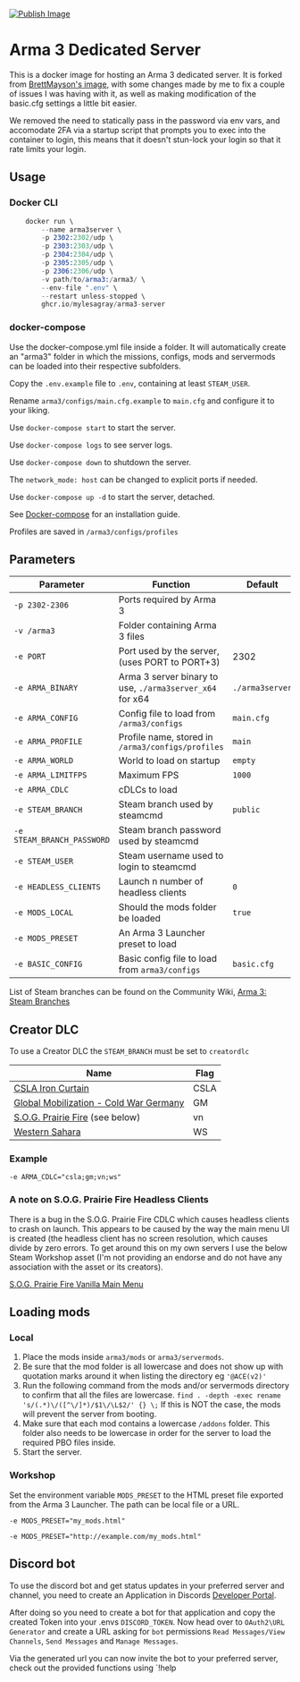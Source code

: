 [![Publish Image](https://github.com/mylesagray/Arma3Server/actions/workflows/publish.yml/badge.svg)](https://github.com/mylesagray/Arma3Server/actions/workflows/publish.yml)

# Arma 3 Dedicated Server

This is a docker image for hosting an Arma 3 dedicated server. It is forked from [BrettMayson's image](https://github.com/brettmayson/arma3server), with some changes made by me to fix a couple of issues I was having with it, as well as making modification of the basic.cfg settings a little bit easier.

We removed the need to statically pass in the password via env vars, and accomodate 2FA via a startup script that prompts you to exec into the container to login, this means that it doesn't stun-lock your login so that it rate limits your login.

## Usage

### Docker CLI

```s
    docker run \
        --name arma3server \
        -p 2302:2302/udp \
        -p 2303:2303/udp \
        -p 2304:2304/udp \
        -p 2305:2305/udp \
        -p 2306:2306/udp \
        -v path/to/arma3:/arma3/ \
        --env-file ".env" \
        --restart unless-stopped \
        ghcr.io/mylesagray/arma3-server
```

### docker-compose

Use the docker-compose.yml file inside a folder. It will automatically create an "arma3" folder in which the missions, configs, mods and servermods can be loaded into their respective subfolders.

Copy the `.env.example` file to `.env`, containing at least `STEAM_USER`.

Rename `arma3/configs/main.cfg.example` to `main.cfg` and configure it to your liking.

Use `docker-compose start` to start the server.

Use `docker-compose logs` to see server logs.

Use `docker-compose down` to shutdown the server.

The `network_mode: host` can be changed to explicit ports if needed.

Use `docker-compose up -d` to start the server, detached.

See [Docker-compose](https://docs.docker.com/compose/install/#install-compose) for an installation guide.

Profiles are saved in `/arma3/configs/profiles`

## Parameters

| Parameter                     | Function                                                  | Default |
| -------------                 |--------------                                             | - |
| `-p 2302-2306`                | Ports required by Arma 3 |
| `-v /arma3`                   | Folder containing Arma 3 files |
| `-e PORT`                     | Port used by the server, (uses PORT to PORT+3)            | 2302 |
| `-e ARMA_BINARY`              | Arma 3 server binary to use, `./arma3server_x64` for x64   | `./arma3server` |
| `-e ARMA_CONFIG`              | Config file to load from `/arma3/configs`                 | `main.cfg` |
| `-e ARMA_PROFILE`             | Profile name, stored in `/arma3/configs/profiles`         | `main` |
| `-e ARMA_WORLD`               | World to load on startup                                  | `empty` |
| `-e ARMA_LIMITFPS`            | Maximum FPS | `1000` |
| `-e ARMA_CDLC`                | cDLCs to load |
| `-e STEAM_BRANCH`             | Steam branch used by steamcmd | `public` |
| `-e STEAM_BRANCH_PASSWORD`    | Steam branch password used by steamcmd |
| `-e STEAM_USER`               | Steam username used to login to steamcmd |
| `-e HEADLESS_CLIENTS`         | Launch n number of headless clients                       | `0` |
| `-e MODS_LOCAL`               | Should the mods folder be loaded | `true` |
| `-e MODS_PRESET`              | An Arma 3 Launcher preset to load |
| `-e BASIC_CONFIG`             | Basic config file to load from `arma3/configs`            |`basic.cfg` |

List of Steam branches can be found on the Community Wiki, [Arma 3: Steam Branches](https://community.bistudio.com/wiki/Arma_3:_Steam_Branches)

## Creator DLC

To use a Creator DLC the `STEAM_BRANCH` must be set to `creatordlc`

| Name | Flag |
| ---- | ---- |
| [CSLA Iron Curtain](https://store.steampowered.com/app/1294440/Arma_3_Creator_DLC_CSLA_Iron_Curtain/) | CSLA |
| [Global Mobilization - Cold War Germany](https://store.steampowered.com/app/1042220/Arma_3_Creator_DLC_Global_Mobilization__Cold_War_Germany/) | GM |
| [S.O.G. Prairie Fire](https://store.steampowered.com/app/1227700/Arma_3_Creator_DLC_SOG_Prairie_Fire) (see below) | vn |
| [Western Sahara](https://store.steampowered.com/app/1681170/Arma_3_Creator_DLC_Western_Sahara/) | WS |

### Example

`-e ARMA_CDLC="csla;gm;vn;ws"`

### A note on S.O.G. Prairie Fire Headless Clients

There is a bug in the S.O.G. Prairie Fire CDLC which causes headless clients to crash on launch. This appears to be caused by the way the main menu UI is created (the headless client has no screen resolution, which causes divide by zero errors. To get around this on my own servers I use the below Steam Workshop asset (I'm not providing an endorse and do not have any association with the asset or its creators).

[S.O.G. Prairie Fire Vanilla Main Menu](https://steamcommunity.com/sharedfiles/filedetails/?id=2487302280)

## Loading mods

### Local

1. Place the mods inside `arma3/mods` or `arma3/servermods`.
2. Be sure that the mod folder is all lowercase and does not show up with quotation marks around it when listing the directory eg `'@ACE(v2)'`
3. Run the following command from the mods and/or servermods directory to confirm that all the files are lowercase.
    `find . -depth -exec rename 's/(.*)\/([^\/]*)/$1\/\L$2/' {} \;`
    If this is NOT the case, the mods will prevent the server from booting.
4. Make sure that each mod contains a lowercase `/addons` folder. This folder also needs to be lowercase in order for the server to load the required PBO files inside.
5. Start the server.

### Workshop

Set the environment variable `MODS_PRESET` to the HTML preset file exported from the Arma 3 Launcher. The path can be local file or a URL.

`-e MODS_PRESET="my_mods.html"`

`-e MODS_PRESET="http://example.com/my_mods.html"`

## Discord bot

To use the discord bot and get status updates in your preferred server and channel, you need to create an Application in Discords [Developer Portal](https://discord.com/developers/applications). 

After doing so you need to create a bot for that application and copy the created Token into your .envs `DISCORD_TOKEN`. Now head over to `OAuth2\URL Generator` and create a URL asking for `bot` permissions `Read Messages/View Channels`, `Send Messages` and `Manage Messages`. 

Via the generated url you can now invite the bot to your preferred server, check out the provided functions using `!help
